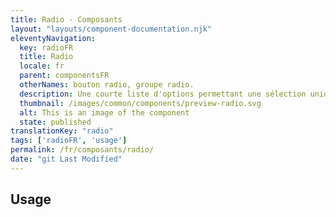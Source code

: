```yaml
---
title: Radio - Composants
layout: "layouts/component-documentation.njk"
eleventyNavigation:
  key: radioFR
  title: Radio
  locale: fr
  parent: componentsFR
  otherNames: bouton radio, groupe radio.
  description: Une courte liste d'options permettant une sélection unique.
  thumbnail: /images/common/components/preview-radio.svg
  alt: This is an image of the component
  state: published
translationKey: "radio"
tags: ['radioFR', 'usage']
permalink: /fr/composants/radio/
date: "git Last Modified"
---
```


## Usage